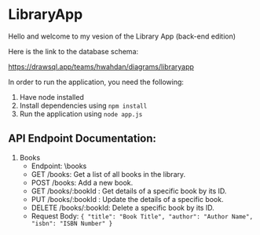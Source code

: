 # LibraryApp
Hello and welcome to my vesion of the Library App (back-end edition)

Here is the link to the database schema:

https://drawsql.app/teams/hwahdan/diagrams/libraryapp

In order to run the application, you need the following:
1. Have node installed
2. Install dependencies using ```npm install```
3. Run the application using ```node app.js```

## API Endpoint Documentation:
1. Books
   - Endpoint: \books
   - GET /books: Get a list of all books in the library.
   - POST /books: Add a new book.
   - GET /books/:bookId : Get details of a specific book by its ID.
   - PUT /books/:bookId : Update the details of a specific book.
   - DELETE /books/:bookId: Delete a specific book by its ID.
   - Request Body: ```{
  "title": "Book Title",
  "author": "Author Name",
  "isbn": "ISBN Number"
}```
